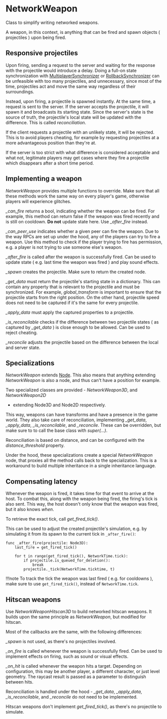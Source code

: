 # NetworkWeapon

Class to simplify writing networked weapons.

A weapon, in this context, is anything that can be fired and spawn objects (
projectiles ) upon being fired.

## Responsive projectiles

Upon firing, sending a request to the server and waiting for the response with
the projectile would introduce a delay. Doing a full-on state synchronization
with [MultiplayerSynchronizer] or [RollbackSynchronizer] can be unfeasible with
too many projectiles, and unnecessary, since most of the time, projectiles act
and move the same way regardless of their surroundings.

Instead, upon firing, a projectile is spawned instantly. At the same time, a
request is sent to the server. If the server accepts the projectile, it will
spawn it and broadcasts its starting state. Since the server's state is the
source of truth, the projectile's local state will be updated with the
difference. This is called *reconciliation*.

If the client requests a projectile with an unlikely state, it will be
rejected. This is to avoid players cheating, for example by requesting
projectiles at a more advantageous position than they're at.

If the server is too strict with what difference is considered acceptable and
what not, legitimate players may get cases where they fire a projectile which
disappears after a short time period.

## Implementing a weapon

*NetworkWeapon* provides multiple functions to override. Make sure that all
these methods work the same way on every player's game, otherwise players will
experience glitches.

*_can_fire* returns a bool, indicating whether the weapon can be fired. For
example, this method can return false if the weapon was fired recently and is
still on cooldown. **Do not** update state here. Use *_after_fire* instead.

*_can_peer_use* indicates whether a given peer can fire the weapon. Due to the
way RPCs are set up under the hood, any of the players can try to fire a
weapon. Use this method to check if the player trying to fire has permission,
e.g. a player is not trying to use someone else's weapon.

*_after_fire* is called after the weapon is successfully fired. Can be used to
update state ( e.g. last time the weapon was fired ) and play sound effects.

*_spawn* creates the projectile. Make sure to return the created node.

*_get_data* must return the projectile's starting state in a dictionary. This
can contain any property that is relevant to the projectile and must be
synchronized. For example, *global_transform* is important to ensure that the
projectile starts from the right position. On the other hand, projectile speed
does not need to be captured if it's the same for every projectile.

*_apply_data* must apply the captured properties to a projectile.

*_is_reconcilable* checks if the difference between two projectile states ( as
captured by *_get_data* ) is close enough to be allowed. Can be used to reject
cheating.

*_reconcile* adjusts the projectile based on the difference between the local
and server state.

## Specializations

*NetworkWeapon* extends [Node]. This also means that anything extending
*NetworkWeapon* is also a node, and thus can't have a position for example.

Two specialized classes are provided - *NetworkWeapon3D*, and *NetworkWeapon2D*
- extending Node3D and Node2D respectively.

This way, weapons can have transforms and have a presence in the game world.
They also take care of reconciliation, implementing *_get_data*, *_apply_data*,
*_is_reconcilable*, and *_reconcile*. These can be overridden, but make sure to
to call the base class with *super(...)*.

Reconciliation is based on distance, and can be configured with the
*distance_threshold* property.

Under the hood, these specializations create a special *NetworkWeapon* node,
that proxies all the method calls back to the specialization. This is a
workaround to build multiple inheritance in a single inheritance language.

## Compensating latency

Whenever the weapon is fired, it takes time for that event to arrive at the
host. To combat this, along with the weapon being fired, the firing's tick is
also sent. This way, the host doesn't only know that the weapon was fired, but
it also knows *when*.

To retrieve the exact tick, call *get_fired_tick()*.

This can be used to adjust the created projectile's simulation, e.g. by
simulating it from its spawn to the current tick in `_after_fire()`:

```gdscript
func _after_fire(projectile: Node3D):
	last_fire = get_fired_tick()

	for t in range(get_fired_tick(), NetworkTime.tick):
		if projectile.is_queued_for_deletion():
			break
		projectile._tick(NetworkTime.ticktime, t)
```

!!!note
    To track the tick the weapon was last fired ( e.g. for cooldowns ), make sure
    to use `get_fired_tick()`, instead of `NetworkTime.tick`.

## Hitscan weapons

Use *NetworkWeaponHitscan3D* to build networked hitscan weapons. It builds upon
the same principle as *NetworkWeapon*, but modified for hitscan.

Most of the callbacks are the same, with the following differences:

*_spawn* is not used, as there's no projectiles involved.

*_on_fire* is called whenever the weapon is successfully fired. Can be used to
implement effects on firing, such as sound or visual effects.

*_on_hit* is called whenever the weapon hits a target. Depending on
configuration, this may be another player, a different character, or just level
geometry. The raycast result is passed as a parameter to distinguish between
hits.

Reconciliation is handled under the hood - *_get_data*, *_apply_data*,
*_is_reconcilable*, and *_reconcile* do not need to be implemented.

Hitscan weapons don't implement *get_fired_tick()*, as there's no projectile to
simulate.


[MultiplayerSynchronizer]: https://docs.godotengine.org/en/stable/classes/class_multiplayersynchronizer.html
[RollbackSynchronizer]: ../../netfox/nodes/rollback-synchronizer.md
[Node]: https://docs.godotengine.org/en/stable/classes/class_node.html
